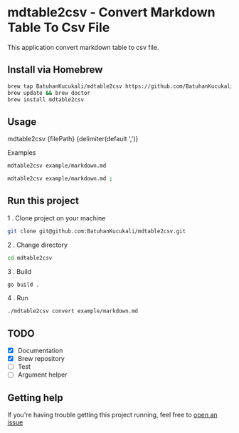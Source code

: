 # mdtable2csv - Convert Markdown Table To Csv File

This application convert markdown table to csv file.

## Install via Homebrew
```bash
brew tap BatuhanKucukali/mdtable2csv https://github.com/BatuhanKucukali/homebrew-mdtable2csv
brew update && brew doctor
brew install mdtable2csv
```

## Usage

mdtable2csv {filePath} {delimiter(default ',')}

Examples

```bash
mdtable2csv example/markdown.md
```

```bash
mdtable2csv example/markdown.md ;
```

## Run this project

1 . Clone project on your machine
```bash
git clone git@github.com:BatuhanKucukali/mdtable2csv.git
```
2 . Change directory
```bash
cd mdtable2csv
```
3 . Build
```bash
go build .
```
4 . Run
```bash
./mdtable2csv convert example/markdown.md
```

## TODO

- [X] Documentation
- [X] Brew repository
- [ ] Test
- [ ] Argument helper

## Getting help ##

If you're having trouble getting this project running, feel free to [open an issue](https://github.com/BatuhanKucukali/mdtable2csv/issues/new)



